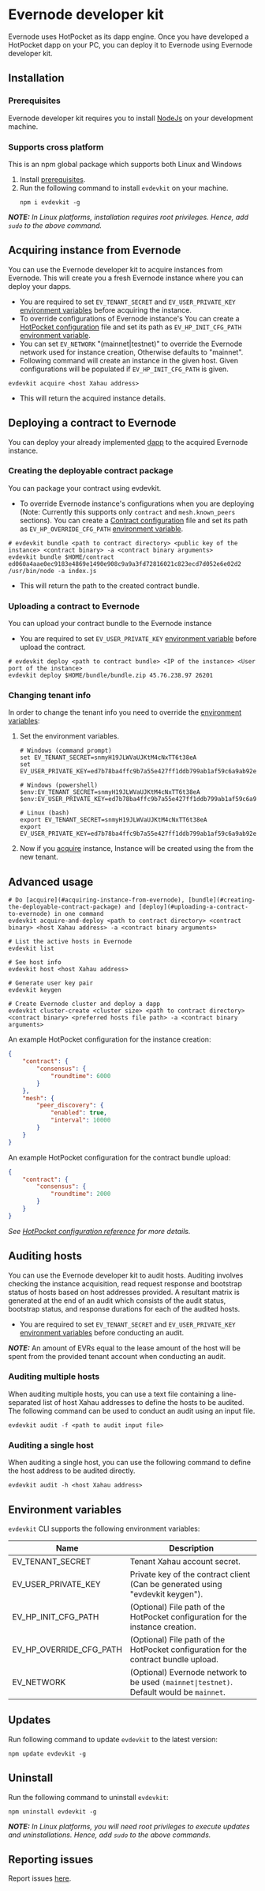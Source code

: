 # Evernode developer kit
Evernode uses HotPocket as its dapp engine. Once you have developed a HotPocket dapp on your PC, you can deploy it to Evernode using Evernode developer kit.

## Installation

### Prerequisites
Evernode developer kit requires you to install [NodeJs](https://nodejs.org/en/) on your development machine.

### Supports cross platform
This is an npm global package which supports both Linux and Windows
1. Install [prerequisites](#prerequisites).
2. Run the following command to install `evdevkit` on your machine.
    ```
    npm i evdevkit -g
    ```

_**NOTE:** In Linux platforms, installation requires root privileges. Hence, add `sudo` to the above command._

## Acquiring instance from Evernode
You can use the Evernode developer kit to acquire instances from Evernode. This will create you a fresh Evernode instance where you can deploy your dapps.
- You are required to set `EV_TENANT_SECRET` and `EV_USER_PRIVATE_KEY` [environment variables](#environment-variables) before acquiring the instance.
- To override configurations of Evernode instance's You can create a [HotPocket configuration](../../hotpocket/reference/configuration.md) file and set its path as `EV_HP_INIT_CFG_PATH` [environment variable](#environment-variables).
- You can set `EV_NETWORK` "(mainnet|testnet)" to override the Evernode network used for instance creation, Otherwise defaults to "mainnet".
- Following command will create an instance in the given host. Given configurations will be populated if `EV_HP_INIT_CFG_PATH` is given.
```
evdevkit acquire <host Xahau address>
```
- This will return the acquired instance details.

## Deploying a contract to Evernode
You can deploy your already implemented [dapp](../../../platform/hotpocket/overview.md#dapp) to the acquired Evernode instance.

### Creating the deployable contract package
You can package your contract using evdevkit.
- To override Evernode instance's configurations when you are deploying (Note: Currently this supports only `contract` and `mesh.known_peers` sections). You can create a [Contract configuration](../../hotpocket/reference/configuration.md#contract) file and set its path as `EV_HP_OVERRIDE_CFG_PATH` [environment variable](#environment-variables).
```
# evdevkit bundle <path to contract directory> <public key of the instance> <contract binary> -a <contract binary arguments>
evdevkit bundle $HOME/contract ed060a4aae0ec9183e4869e1490e908c9a9a3fd72816021c823ecd7d052e6e02d2 /usr/bin/node -a index.js
```
- This will return the path to the created contract bundle.

### Uploading a contract to Evernode
You can upload your contract bundle to the Evernode instance
- You are required to set `EV_USER_PRIVATE_KEY` [environment variable](#environment-variables) before upload the contract.
```
# evdevkit deploy <path to contract bundle> <IP of the instance> <User port of the instance>
evdevkit deploy $HOME/bundle/bundle.zip 45.76.238.97 26201
```

### Changing tenant info
In order to change the tenant info you need to override the [environment variables](#environment-variables):
1. Set the environment variables.
    ```
    # Windows (command prompt)
    set EV_TENANT_SECRET=snmyH19JLWVaUJKtM4cNxTT6t38eA
    set EV_USER_PRIVATE_KEY=ed7b78ba4ffc9b7a55e427ff1ddb799ab1af59c6a9ab92e5f227815b04ab70e346831653e22c8293afac43694879c4083e1d7581b4326fcba423e3392e068028fe

    # Windows (powershell)
    $env:EV_TENANT_SECRET=snmyH19JLWVaUJKtM4cNxTT6t38eA
    $env:EV_USER_PRIVATE_KEY=ed7b78ba4ffc9b7a55e427ff1ddb799ab1af59c6a9ab92e5f227815b04ab70e346831653e22c8293afac43694879c4083e1d7581b4326fcba423e3392e068028fe

    # Linux (bash)
    export EV_TENANT_SECRET=snmyH19JLWVaUJKtM4cNxTT6t38eA
    export EV_USER_PRIVATE_KEY=ed7b78ba4ffc9b7a55e427ff1ddb799ab1af59c6a9ab92e5f227815b04ab70e346831653e22c8293afac43694879c4083e1d7581b4326fcba423e3392e068028fe
    ```
3. Now if you [acquire](#acquiring-instance-from-evernode) instance, Instance will be created using the from the new tenant.

## Advanced usage
```
# Do [acquire](#acquiring-instance-from-evernode), [bundle](#creating-the-deployable-contract-package) and [deploy](#uploading-a-contract-to-evernode) in one command
evdevkit acquire-and-deploy <path to contract directory> <contract binary> <host Xahau address> -a <contract binary arguments>

# List the active hosts in Evernode
evdevkit list

# See host info
evdevkit host <host Xahau address>

# Generate user key pair
evdevkit keygen

# Create Evernode cluster and deploy a dapp
evdevkit cluster-create <cluster size> <path to contract directory> <contract binary> <preferred hosts file path> -a <contract binary arguments>
```

An example HotPocket configuration for the instance creation:
```json
{
    "contract": {
        "consensus": {
            "roundtime": 6000
        }
    },
    "mesh": {
        "peer_discovery": {
            "enabled": true,
            "interval": 10000
        }
    }
}
```

An example HotPocket configuration for the contract bundle upload:
```json
{
    "contract": {
        "consensus": {
            "roundtime": 2000
        }
    }
}
```

_See [HotPocket configuration reference](../../hotpocket/reference/configuration.md) for more details._

## Auditing hosts

You can use the Evernode developer kit to audit hosts. Auditing involves checking the instance acquisition, read request response and bootstrap status of hosts based on host addresses provided. A resultant matrix is generated at the end of an audit which consists of the audit status, bootstrap status, and response durations for each of the audited hosts.

- You are required to set `EV_TENANT_SECRET` and `EV_USER_PRIVATE_KEY` [environment variables](#environment-variables) before conducting an audit.

_**NOTE:**_ An amount of EVRs equal to the lease amount of the host will be spent from the provided tenant account when conducting an audit. 

### Auditing multiple hosts

When auditing multiple hosts, you can use a text file containing a line-separated list of host Xahau addresses to define the hosts to be audited. The following command can be used to conduct an audit using an input file.

```
evdevkit audit -f <path to audit input file>
```

### Auditing a single host

When auditing a single host, you can use the following command to define the host address to be audited directly.
```
evdevkit audit -h <host Xahau address>
```

## Environment variables
`evdevkit` CLI supports the following environment variables:

| Name                    | Description                                                                              |
| ----------------------- | ---------------------------------------------------------------------------------------- |
| EV_TENANT_SECRET        | Tenant Xahau account secret.                                                              |
| EV_USER_PRIVATE_KEY     | Private key of the contract client (Can be generated using "evdevkit keygen").           |
| EV_HP_INIT_CFG_PATH     | (Optional) File path of the HotPocket configuration for the instance creation.           |
| EV_HP_OVERRIDE_CFG_PATH | (Optional) File path of the HotPocket configuration for the contract bundle upload.      |
| EV_NETWORK              | (Optional) Evernode network to be used `(mainnet\|testnet)`. Default would be `mainnet`. |

## Updates
Run following command to update `evdevkit` to the latest version:
```
npm update evdevkit -g
```

## Uninstall
Run the following command to uninstall `evdevkit`:

```
npm uninstall evdevkit -g
```

_**NOTE:** In Linux platforms, you will need root privileges to execute updates and uninstallations. Hence, add `sudo` to the above commands._

## Reporting issues
Report issues [here](https://github.com/EvernodeXRPL/evernode-sdk/issues).